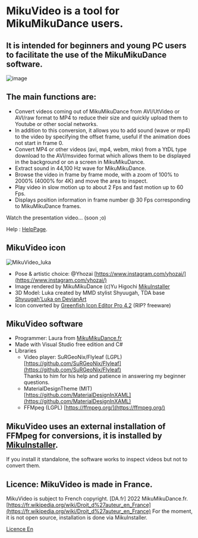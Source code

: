 # MikuVideo is a tool for MikuMikuDance users.

## It is intended for beginners and young PC users to facilitate the use of the MikuMikuDance software.


![image](https://github.com/LauraKami/MikuVideoDL/assets/102795992/0e3c3634-ba82-4fe1-bda6-78e9fff92d53)


## The main functions are:
- Convert videos coming out of MikuMikuDance from AVI/UtVideo or AVI/raw format to MP4 to reduce their size and quickly upload them to Youtube or other social networks.
- In addition to this conversion, it allows you to add sound (wave or mp4) to the video by specifying the offset frame, useful if the animation does not start in frame 0.
- Convert MP4 or other videos (avi, mp4, webm, mkv) from a YtDL type download to the AVI/msvideo format which allows them to be displayed in the background or on a screen in MikuMikuDance.
- Extract sound in 44,100 Hz wave for MikuMikuDance.
- Browse the video in frame by frame mode, with a zoom of 100% to 2000% (4000% for 4K) and move the area to inspect.
- Play video in slow motion up to about 2 Fps and fast motion up to 60 Fps.
- Displays position information in frame number @ 30 Fps corresponding to MikuMikuDance frames.
  
Watch the presentation video… (soon ;o)

Help : [HelpPage](https://github.com/LauraKami/MikuVideoDL/wiki/HelpPage).

## MikuVideo icon
![MikuVideo_luka](https://github.com/LauraKami/MikuVideoDL/assets/102795992/6173e82c-3800-4037-a028-27af93446e5d)
- Pose & artistic choice: @Yhozai [https://www.instagram.com/yhozai/](https://www.instagram.com/yhozai/)
- Image rendered by MikuMikuDance (c)Yu Higochi [MikuInstaller](https://mikumikudance.fr/miku_installer/)
- 3D Model: Luka created by MMD stylist Shyuugah, TDA base [Shyuugah'Luka on DevianArt](https://www.deviantart.com/shyuugah/art/MMD-Model-DL-Miku-Luka-and-Gumi-UP-REQUEST-932295213)
- Icon converted by [Greenfish Icon Editor Pro 4.2](http://greenfishsoftware.org/) (RIP? freeware)

## MikuVideo software
- Programmer: Laura from [MikuMikuDance.fr](https://mikumikudance.fr/)
- Made with Visual Studio free edition and C#
- Libraries
   - Video player: SuRGeoNix/Flyleaf (LGPL) [https://github.com/SuRGeoNix/Flyleaf](https://github.com/SuRGeoNix/Flyleaf)<br>Thanks to him for his help and patience in answering my beginner questions.
   - MaterialDesignTheme (MIT) [https://github.com/MaterialDesignInXAML](https://github.com/MaterialDesignInXAML)
   - FFMpeg (LGPL) [https://ffmpeg.org/](https://ffmpeg.org/)

## MikuVideo uses an external installation of FFMpeg for conversions, it is installed by [MikuInstaller](https://mikumikudance.fr/miku_installer/).
If you install it standalone, the software works to inspect videos but not to convert them.

## Licence: MikuVideo is made in France.
MikuVideo is subject to French copyright. [DA.fr] 2022 MikuMikuDance.fr. [https://fr.wikipedia.org/wiki/Droit_d%27auteur_en_France](https://fr.wikipedia.org/wiki/Droit_d%27auteur_en_France)
For the moment, it is not open source, installation is done via MikuInstaller.

[Licence En](https://github.com/LauraKami/MikuVideoDL/wiki/Licence)

